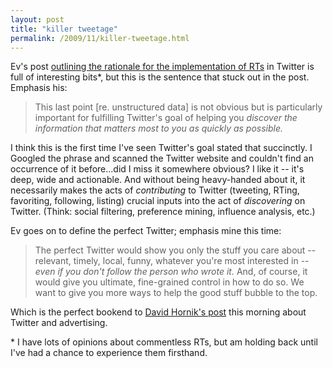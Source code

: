```yaml
---
layout: post
title: "killer tweetage"
permalink: /2009/11/killer-tweetage.html
---
```


Ev's post [outlining the rationale for the implementation of RTs](http://evhead.com/2009/11/why-retweet-works-way-it-does.html) in Twitter is full of interesting bits*, but this is the sentence that stuck out in the post. Emphasis his:

> This last point \[re. unstructured data\] is not obvious but is particularly important for fulfilling Twitter's goal of helping you _discover the information that matters most to you as quickly as possible._

I think this is the first time I've seen Twitter's goal stated that succinctly. I Googled the phrase and scanned the Twitter website and couldn't find an occurrence of it before...did I miss it somewhere obvious? I like it -- it's deep, wide and actionable. And without being heavy-handed about it, it necessarily makes the acts of _contributing_ to Twitter (tweeting, RTing, favoriting, following, listing) crucial inputs into the act of _discovering_ on Twitter. (Think: social filtering, preference mining, influence analysis, etc.)

Ev goes on to define the perfect Twitter; emphasis mine this time:

> The perfect Twitter would show you only the stuff you care about -- relevant, timely, local, funny, whatever you're most interested in -- _even if you don't follow the person who wrote it._ And, of course, it would give you ultimate, fine-grained control in how to do so. We want to give you more ways to help the good stuff bubble to the top.

Which is the perfect bookend to [David Hornik's post](http://ventureblog.com/articles/2009/11/monetizing_twitter_--_bring_on_the_ads.php) this morning about Twitter and advertising.

\* I have lots of opinions about commentless RTs, but am holding back until I've had a chance to experience them firsthand.